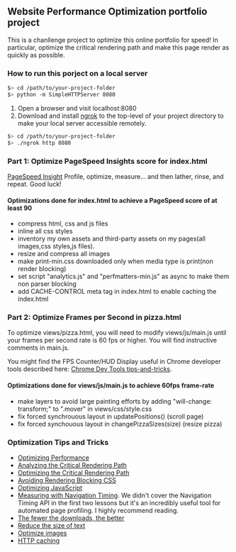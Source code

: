 ## Website Performance Optimization portfolio project

This is a chanllenge project to optimize this online portfolio for speed! In particular, optimize the critical rendering path and make this page render as quickly as possible.

### How to run this porject on a local server

  ```bash
  $> cd /path/to/your-project-folder
  $> python -m SimpleHTTPServer 8080
  ```

1. Open a browser and visit localhost:8080
1. Download and install [ngrok](https://ngrok.com/) to the top-level of your project directory to make your local server accessible remotely.

  ``` bash
  $> cd /path/to/your-project-folder
  $> ./ngrok http 8080
  ```


### Part 1: Optimize PageSpeed Insights score for index.html

[PageSpeed Insight](https://developers.google.com/speed/pagespeed/insights)
Profile, optimize, measure... and then lather, rinse, and repeat. Good luck!

#### Optimizations done for index.html to achieve a PageSpeed score of at least 90
* compress html, css and js files
* inline all css styles
* inventory my own assets and third-party assets on my pages(all images,css styles,js files).
* resize and compress all images
* make print-min.css downloaded only when media type is print(non render blocking)
* set script "analytics.js" and "perfmatters-min.js" as async to make them non parser blocking
* add CACHE-CONTROL meta tag in index.html to enable caching the index.html

### Part 2: Optimize Frames per Second in pizza.html

To optimize views/pizza.html, you will need to modify views/js/main.js until your frames per second rate is 60 fps or higher. You will find instructive comments in main.js. 

You might find the FPS Counter/HUD Display useful in Chrome developer tools described here: [Chrome Dev Tools tips-and-tricks](https://developer.chrome.com/devtools/docs/tips-and-tricks).

#### Optimizations done for views/js/main.js to achieve 60fps frame-rate
* make layers to avoid large painting efforts by adding "will-change: transform;" to ".mover" in views/css/style.css 
* fix forced synchrouous layout in updatePositions() (scroll page)
* fix forced synchouous layout in changePizzaSizes(size) (resize pizza)

### Optimization Tips and Tricks
* [Optimizing Performance](https://developers.google.com/web/fundamentals/performance/ "web performance")
* [Analyzing the Critical Rendering Path](https://developers.google.com/web/fundamentals/performance/critical-rendering-path/analyzing-crp.html "analyzing crp")
* [Optimizing the Critical Rendering Path](https://developers.google.com/web/fundamentals/performance/critical-rendering-path/optimizing-critical-rendering-path.html "optimize the crp!")
* [Avoiding Rendering Blocking CSS](https://developers.google.com/web/fundamentals/performance/critical-rendering-path/render-blocking-css.html "render blocking css")
* [Optimizing JavaScript](https://developers.google.com/web/fundamentals/performance/critical-rendering-path/adding-interactivity-with-javascript.html "javascript")
* [Measuring with Navigation Timing](https://developers.google.com/web/fundamentals/performance/critical-rendering-path/measure-crp.html "nav timing api"). We didn't cover the Navigation Timing API in the first two lessons but it's an incredibly useful tool for automated page profiling. I highly recommend reading.
* <a href="https://developers.google.com/web/fundamentals/performance/optimizing-content-efficiency/eliminate-downloads.html">The fewer the downloads, the better</a>
* <a href="https://developers.google.com/web/fundamentals/performance/optimizing-content-efficiency/optimize-encoding-and-transfer.html">Reduce the size of text</a>
* <a href="https://developers.google.com/web/fundamentals/performance/optimizing-content-efficiency/image-optimization.html">Optimize images</a>
* <a href="https://developers.google.com/web/fundamentals/performance/optimizing-content-efficiency/http-caching.html">HTTP caching</a>


